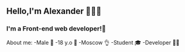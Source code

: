 ## Hello,I'm Alexander 👨‍💻👋
### I'm a Front-end web developer!🤩

About me:
-Male 🧔
-18 y.o 👴 
-Moscow 👌
-Student 🎓
-Developer 🧑‍💻

